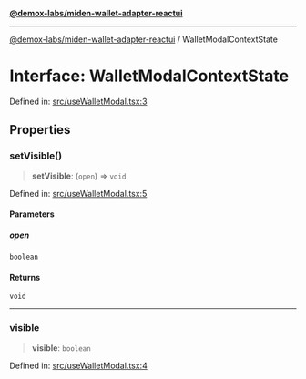 [**@demox-labs/miden-wallet-adapter-reactui**](../README.md)

***

[@demox-labs/miden-wallet-adapter-reactui](../globals.md) / WalletModalContextState

# Interface: WalletModalContextState

Defined in: [src/useWalletModal.tsx:3](https://github.com/demox-labs/miden-wallet-adapter/blob/1ef8b04773cb8b7272bbf6a4eb810ab074d47de8/packages/ui/src/useWalletModal.tsx#L3)

## Properties

### setVisible()

> **setVisible**: (`open`) => `void`

Defined in: [src/useWalletModal.tsx:5](https://github.com/demox-labs/miden-wallet-adapter/blob/1ef8b04773cb8b7272bbf6a4eb810ab074d47de8/packages/ui/src/useWalletModal.tsx#L5)

#### Parameters

##### open

`boolean`

#### Returns

`void`

***

### visible

> **visible**: `boolean`

Defined in: [src/useWalletModal.tsx:4](https://github.com/demox-labs/miden-wallet-adapter/blob/1ef8b04773cb8b7272bbf6a4eb810ab074d47de8/packages/ui/src/useWalletModal.tsx#L4)
